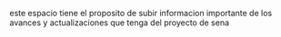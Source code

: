 este espacio tiene el proposito de subir informacion importante de los avances y actualizaciones que tenga del proyecto de sena 
